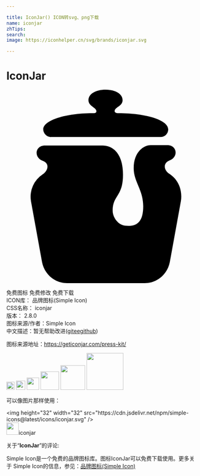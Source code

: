 ```yaml
---

title: IconJar() ICON转svg、png下载
name: iconjar
zhTips: 
search: 
image: https://iconhelper.cn/svg/brands/iconjar.svg

---
```


# IconJar  <small style="font-size: 60%;font-weight: 100"></small>

<div id="svg" class="svg-wrap">
<svg role="img" viewBox="0 0 24 24" xmlns="http://www.w3.org/2000/svg"><title>IconJar icon</title><path d="M5.506 5.875c-.492 0-.936-.453-.936-.954 0-1.155 2.858-2.01 6.11-2.01.295 0 .492 0 .492-.25 0-.452-.985-.602-.985-1.355 0-.804.936-1.306 2.118-1.306 1.183 0 2.119.502 2.119 1.306 0 .753-.985.853-.985 1.355 0 .151.148.251.492.251 3.252 0 6.16.803 6.16 2.009a.944.944 0 0 1-.937.953H5.507zM20.238 10.443c1.183.753 1.626 2.109 1.43 3.365l-1.38 7.58C19.992 22.897 18.71 24 17.182 24H7.526C6 24 4.718 22.896 4.422 21.389l-1.38-7.581a3.307 3.307 0 0 1 1.479-3.315c.69-.501.837-1.355 0-1.656-1.183-.452-.937-1.908.246-1.908h7.193c1.133 0 2.514.853 2.514 3.615 0 2.762-1.282 2.51-1.282 4.468 0 .854.69 1.758 1.527 1.859 1.43.15 2.267-.402 2.267-2.41 0-2.06-1.182-3.013-1.182-4.72 0-2.059 1.28-2.863 2.118-2.863h2.07c1.182 0 1.429 1.457.246 1.909-.837.35-.69 1.205 0 1.656z"/></svg>
</div>
<detail full-name='iconjar'></detail>

<div class="detail-page">
<p>
<span><span class="badge-success badge">免费图标</span> <span class="badge-success badge">免费修改</span>  <span class="badge-success badge">免费下载</span> </span>
<br/>
<span>
ICON库：
<span class="badge-secondary badge">品牌图标(Simple Icon)</span> 
</span>
<br/>
<span>
CSS名称：
<span class="badge-secondary badge">iconjar</span> 
</span>

<br/>
<span>
版本：
<span class="badge-secondary badge">2.8.0</span> 
</span>
<br/>
<span>图标来源/作者：<span class="badge-light badge">Simple Icon</span></span> 
<br/>
<span class="zh-detail">中文描述：暂无<span class="help-link"><span>帮助改进</span>(<a href="https://gitee.com/liuwave/icon-helper/edit/master/json/brands/iconjar.json" target="_blank" rel="noopener noreferrer">gitee</a><a href="https://github.com/liuwave/icon-helper/edit/master/json/brands/iconjar.json" target="_blank" rel="noopener noreferrer">github</a></span>)</span><br/>
</p>
</div><div class="description description alert alert-light"><p>图标来源地址：<a href="https://geticonjar.com/press-kit/" target="_blank" rel="noopener noreferrer">https://geticonjar.com/press-kit/</a></p></div>
<div class="alert alert-dark">
<img height="21" width="21" src="https://cdn.jsdelivr.net/npm/simple-icons@latest/icons/iconjar.svg" />
<img height="24" width="24" src="https://cdn.jsdelivr.net/npm/simple-icons@latest/icons/iconjar.svg" />
<img height="32" width="32" src="https://cdn.jsdelivr.net/npm/simple-icons@latest/icons/iconjar.svg" />
<img height="48" width="48" src="https://cdn.jsdelivr.net/npm/simple-icons@latest/icons/iconjar.svg" />
<img height="64" width="64" src="https://cdn.jsdelivr.net/npm/simple-icons@latest/icons/iconjar.svg" />
<img height="96" width="96" src="https://cdn.jsdelivr.net/npm/simple-icons@latest/icons/iconjar.svg" />

</div>
<div>
  <p>可以像图片那样使用：    
  </p>
  <div class="alert alert-primary" style="font-size: 14px">
    &lt;img height="32" width="32" src="https://cdn.jsdelivr.net/npm/simple-icons@latest/icons/iconjar.svg" /&gt;
    <copy-btn content='<img height="32" width="32" src="https://cdn.jsdelivr.net/npm/simple-icons@latest/icons/iconjar.svg" />'></copy-btn>
  </div>
  <div class="alert alert-secondary">
    <img height="32" width="32" src="https://cdn.jsdelivr.net/npm/simple-icons@latest/icons/iconjar.svg" />iconjar
    <copy-btn content="iconjar" btn-title="复制图标名称"></copy-btn>
  </div>
</div>
<div class="icon-detail__container">
<p>关于“<b>IconJar</b>”的评论:</p>
</div>
<Vssue title="关于“IconJar”的评论" />
<div><p>Simple Icon是一个免费的品牌图标库。图标IconJar可以免费下载使用。更多关于  Simple Icon的信息，参见：<a target="_blank" href="https://iconhelper.cn/brands.html">品牌图标(Simple Icon)</a>
</p></div>
